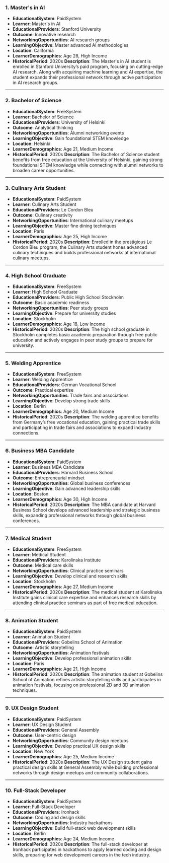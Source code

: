 ### **1. Master's in AI**

- **EducationalSystem**: PaidSystem
- **Learner**: Master's in AI
- **EducationalProviders**: Stanford University
- **Outcome**: Innovative research
- **NetworkingOpportunities**: AI research groups
- **LearningObjective**: Master advanced AI methodologies
- **Location**: California
- **LearnerDemographics**: Age 28, High Income
- **HistoricalPeriod**: 2020s
  **Description**: The Master's in AI student is enrolled in Stanford University’s paid program, focusing on cutting-edge AI research. Along with acquiring machine learning and AI expertise, the student expands their professional network through active participation in AI research groups.

------

### **2. Bachelor of Science**

- **EducationalSystem**: FreeSystem
- **Learner**: Bachelor of Science
- **EducationalProviders**: University of Helsinki
- **Outcome**: Analytical thinking
- **NetworkingOpportunities**: Alumni networking events
- **LearningObjective**: Gain foundational STEM knowledge
- **Location**: Helsinki
- **LearnerDemographics**: Age 21, Medium Income
- **HistoricalPeriod**: 2020s
  **Description**: The Bachelor of Science student benefits from free education at the University of Helsinki, gaining strong foundational STEM knowledge while connecting with alumni networks to broaden career opportunities.

------

### **3. Culinary Arts Student**

- **EducationalSystem**: PaidSystem
- **Learner**: Culinary Arts Student
- **EducationalProviders**: Le Cordon Bleu
- **Outcome**: Culinary creativity
- **NetworkingOpportunities**: International culinary meetups
- **LearningObjective**: Master fine dining techniques
- **Location**: Paris
- **LearnerDemographics**: Age 25, High Income
- **HistoricalPeriod**: 2020s
  **Description**: Enrolled in the prestigious Le Cordon Bleu program, the Culinary Arts student hones advanced culinary techniques and builds professional networks at international culinary meetups.

------

### **4. High School Graduate**

- **EducationalSystem**: FreeSystem
- **Learner**: High School Graduate
- **EducationalProviders**: Public High School Stockholm
- **Outcome**: Basic academic readiness
- **NetworkingOpportunities**: Peer study groups
- **LearningObjective**: Prepare for university studies
- **Location**: Stockholm
- **LearnerDemographics**: Age 18, Low Income
- **HistoricalPeriod**: 2020s
  **Description**: The high school graduate in Stockholm completes basic academic preparation through free public education and actively engages in peer study groups to prepare for university.

------

### **5. Welding Apprentice**

- **EducationalSystem**: FreeSystem
- **Learner**: Welding Apprentice
- **EducationalProviders**: German Vocational School
- **Outcome**: Practical expertise
- **NetworkingOpportunities**: Trade fairs and associations
- **LearningObjective**: Develop strong trade skills
- **Location**: Berlin
- **LearnerDemographics**: Age 20, Medium Income
- **HistoricalPeriod**: 2020s
  **Description**: The welding apprentice benefits from Germany’s free vocational education, gaining practical trade skills and participating in trade fairs and associations to expand industry connections.

------

### **6. Business MBA Candidate**

- **EducationalSystem**: PaidSystem
- **Learner**: Business MBA Candidate
- **EducationalProviders**: Harvard Business School
- **Outcome**: Entrepreneurial mindset
- **NetworkingOpportunities**: Global business conferences
- **LearningObjective**: Gain advanced leadership skills
- **Location**: Boston
- **LearnerDemographics**: Age 30, High Income
- **HistoricalPeriod**: 2020s
  **Description**: The MBA candidate at Harvard Business School develops advanced leadership and strategic business skills, expanding professional networks through global business conferences.

------

### **7. Medical Student**

- **EducationalSystem**: FreeSystem
- **Learner**: Medical Student
- **EducationalProviders**: Karolinska Institute
- **Outcome**: Medical care skills
- **NetworkingOpportunities**: Clinical practice seminars
- **LearningObjective**: Develop clinical and research skills
- **Location**: Stockholm
- **LearnerDemographics**: Age 27, Medium Income
- **HistoricalPeriod**: 2020s
  **Description**: The medical student at Karolinska Institute gains clinical care expertise and enhances research skills by attending clinical practice seminars as part of free medical education.

------

### **8. Animation Student**

- **EducationalSystem**: PaidSystem
- **Learner**: Animation Student
- **EducationalProviders**: Gobelins School of Animation
- **Outcome**: Artistic storytelling
- **NetworkingOpportunities**: Animation festivals
- **LearningObjective**: Develop professional animation skills
- **Location**: Paris
- **LearnerDemographics**: Age 21, High Income
- **HistoricalPeriod**: 2020s
  **Description**: The animation student at Gobelins School of Animation refines artistic storytelling skills and participates in animation festivals, focusing on professional 2D and 3D animation techniques.

------

### **9. UX Design Student**

- **EducationalSystem**: PaidSystem
- **Learner**: UX Design Student
- **EducationalProviders**: General Assembly
- **Outcome**: User-centric design
- **NetworkingOpportunities**: Community design meetups
- **LearningObjective**: Develop practical UX design skills
- **Location**: New York
- **LearnerDemographics**: Age 25, Medium Income
- **HistoricalPeriod**: 2020s
  **Description**: The UX Design student gains practical design skills at General Assembly while building professional networks through design meetups and community collaborations.

------

### **10. Full-Stack Developer**

- **EducationalSystem**: PaidSystem
- **Learner**: Full-Stack Developer
- **EducationalProviders**: Ironhack
- **Outcome**: Coding and design skills
- **NetworkingOpportunities**: Industry hackathons
- **LearningObjective**: Build full-stack web development skills
- **Location**: Berlin
- **LearnerDemographics**: Age 24, Medium Income
- **HistoricalPeriod**: 2020s
  **Description**: The full-stack developer at Ironhack participates in hackathons to apply learned coding and design skills, preparing for web development careers in the tech industry.